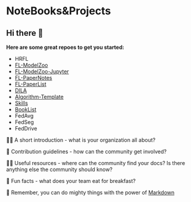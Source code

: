 # NoteBooks&Projects

## Hi there 👋



**Here are some great repoes to get you started:**


- HRFL
- [FL-ModelZoo](https://github.com/NoteBooks-Projects/fl-modelzoo)
- [FL-ModelZoo-Jupyter](https://github.com/NoteBooks-Projects/fl-modelzoo-jupyter)
- [FL-PaperNotes](https://github.com/NoteBooks-Projects/fl-papernotes)
- [FL-PaperList](https://github.com/NoteBooks-Projects/fl-paperlist)
- [DILA](https://github.com/NoteBooks-Projects/dila)
- [Algorithm-Template](https://github.com/NoteBooks-Projects/algorithm-template)
- [Skills](https://github.com/NoteBooks-Projects/skills)
- [BookList](https://github.com/NoteBooks-Projects/booklist)
- FedAvg
- FedSeg
- FedDrive

🙋‍♀️ A short introduction - what is your organization all about?

🌈 Contribution guidelines - how can the community get involved?

👩‍💻 Useful resources - where can the community find your docs? Is there anything else the community should know?

🍿 Fun facts - what does your team eat for breakfast?

🧙 Remember, you can do mighty things with the power of [Markdown](https://docs.github.com/github/writing-on-github/getting-started-with-writing-and-formatting-on-github/basic-writing-and-formatting-syntax)

